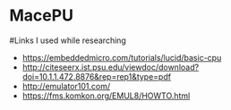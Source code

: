 # MacePU

#Links I used while researching
- https://embeddedmicro.com/tutorials/lucid/basic-cpu
- http://citeseerx.ist.psu.edu/viewdoc/download?doi=10.1.1.472.8876&rep=rep1&type=pdf
- http://emulator101.com/
- https://fms.komkon.org/EMUL8/HOWTO.html
